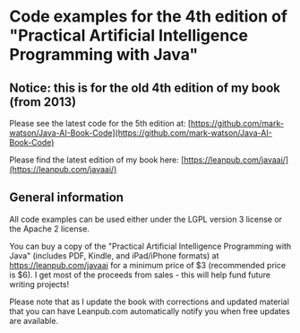 # Code examples for the 4th edition of "Practical Artificial Intelligence Programming with Java"

## Notice: this is for the old 4th edition of my book (from 2013)

Please see the latest code for the 5th edition at: [https://github.com/mark-watson/Java-AI-Book-Code](https://github.com/mark-watson/Java-AI-Book-Code)

Please find the latest edition of my book here: [https://leanpub.com/javaai/](https://leanpub.com/javaai/)

## General information

All code examples can be used either under the LGPL version 3 license or the Apache 2 license.

You can buy a copy of the "Practical Artificial Intelligence Programming with Java" (includes PDF, Kindle, and iPad/iPhone formats)
at  https://leanpub.com/javaai   for a minimum price of $3 (recommended price is $6). I get most of the proceeds from sales - this will
help fund future writing projects!

Please note that as I update the book with corrections and updated material that you can have Leanpub.com
automatically notify you when free updates are available.
